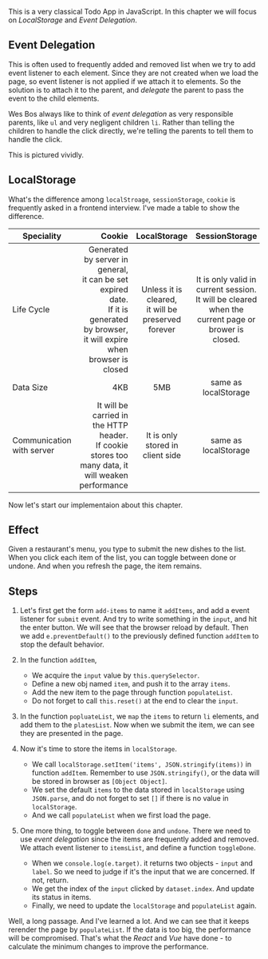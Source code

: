 This is a very classical Todo App in JavaScript. In this chapter we will focus on _LocalStorage_ and _Event Delegation_.

## Event Delegation
This is often used to frequently added and removed list when we try to add event listener to each element. Since they are not created when we load the page, so event listener is not applied if we attach it to elements. So the solution is to attach it to the parent, and _delegate_ the parent to pass the event to the child elements. 

Wes Bos always like to think of _event delegation_ as very responsible parents, like `ul` and very negligent children `li`. Rather than telling the children to handle the click directly, we're telling the parents to tell them to handle the click. 

This is pictured vividly.

## LocalStorage
What's the difference among `localStroage`, `sessionStorage`, `cookie` is frequently asked in a frontend interview.
I've made a table to show the difference.

| Speciality        | Cookie    |  LocalStorage  |  SessionStorage  |
| --------   | -----:   | :----: | :----: |
| Life Cycle        | Generated by server in general, <br>it can be set expired date. <br>If it is generated by browser, it will expire when browser is closed      |   Unless it is cleared, <br>it will be preserved forever    | It is only valid in current session. <br/>It will be cleared when the current page or brower is closed.
| Data Size        | 4KB      |   5MB    |  same as localStorage
| Communication with server        | It will be carried in the HTTP header. <br>If cookie stores too many data, it will weaken performance      |   It is only stored in client side    | same as localStorage

Now let's start our implementaion about this chapter.
## Effect
Given a restaurant's menu, you type to submit the new dishes to the list. When you click each item of the list, you can toggle between done or undone. And when you refresh the page, the item remains.

## Steps
1. Let's first get the form `add-items` to name it `addItems`, and add a event listener for `submit` event. And try to write something in the `input`, and hit the enter button. We will see that the browser reload by default. Then we add `e.preventDefault()` to the previously defined function `addItem` to stop the default behavior.
2. In the function `addItem`,
    
    - We acquire the `input` value by `this.querySelector`.
    - Define a new obj named `item`, and push it to the array `items`.
    - Add the new item to the page through function `populateList`.
    - Do not forget to call `this.reset()` at the end to clear the `input`.
3. In the function `popluateList`, we `map` the `items` to return `li` elements, and add them to the `platesList`. Now when we submit the item, we can see they are presented in the page.
4. Now it's time to store the items in `localStorage`.

    - We call `localStorage.setItem('items', JSON.stringify(items))` in function `addItem`. Remember to use `JSON.stringify()`, or the data will be stored in browser as `[Object Object]`.
    - We set the default `items` to the data stored in `localStorage` using `JSON.parse`, and do not forget to set `[]` if there is no value in `localStorage`.
    - And we call `populateList` when we first load the page.
    
5. One more thing, to toggle between `done` and `undone`. There we need to use _event delegation_ since the items are frequently added and removed. We attach event listener to `itemsList`, and define a function `toggleDone`.

    - When we `console.log(e.target)`. it returns two objects - `input` and `label`. So we need to judge if it's the input that we are concerned. If not, return.
    - We get the index of the `input` clicked by `dataset.index`. And update its status in items.
    - Finally, we need to update the `localStorage` and `populateList` again.

Well, a long passage. And I've learned a lot. And we can see that it keeps rerender the page by `populateList`. If the data is too big, the performance will be compromised. That's what the _React_ and _Vue_ have done - to calculate the minimum changes to improve the performance. 
